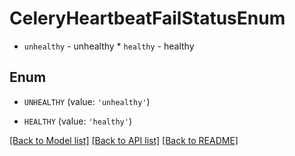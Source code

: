 # CeleryHeartbeatFailStatusEnum

* `unhealthy` - unhealthy * `healthy` - healthy

## Enum

* `UNHEALTHY` (value: `'unhealthy'`)

* `HEALTHY` (value: `'healthy'`)

[[Back to Model list]](../README.md#documentation-for-models) [[Back to API list]](../README.md#documentation-for-api-endpoints) [[Back to README]](../README.md)


